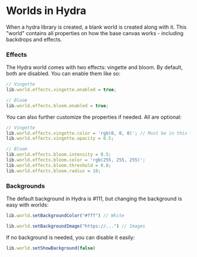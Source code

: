 # Worlds in Hydra
When a hydra library is created, a blank world is created along with it. This "world" contains all properties on how the base canvas works - including backdrops and effects.

### Effects
The Hydra world comes with two effects: vingette and bloom. By default, both are disabled. You can enable them like so:
```js
// Vingette
lib.world.effects.vingette.enabled = true;

// Bloom
lib.world.effects.bloom.enabled = true;
```
You can also further customize the properties if needed. All are optional:
```js
// Vingette
lib.world.effects.vingette.color = 'rgb(0, 0, 0)'; // Must be in this format
lib.world.effects.vingette.opacity = 0.5;

// Bloom
lib.world.effects.bloom.intensity = 0.5;
lib.world.effects.bloom.color = 'rgb(255, 255, 255)';
lib.world.effects.bloom.threshold = 0.8;
lib.world.effects.bloom.radius = 10;
```

### Backgrounds
The default background in Hydra is #111, but changing the background is easy with worlds:
```js
lib.world.setBackgroundColor("#fff") // White

lib.world.setBackgroundImage("https://...") // Images
```
If no background is needed, you can disable it easily:
```js
lib.world.setShowBackground(false)
```